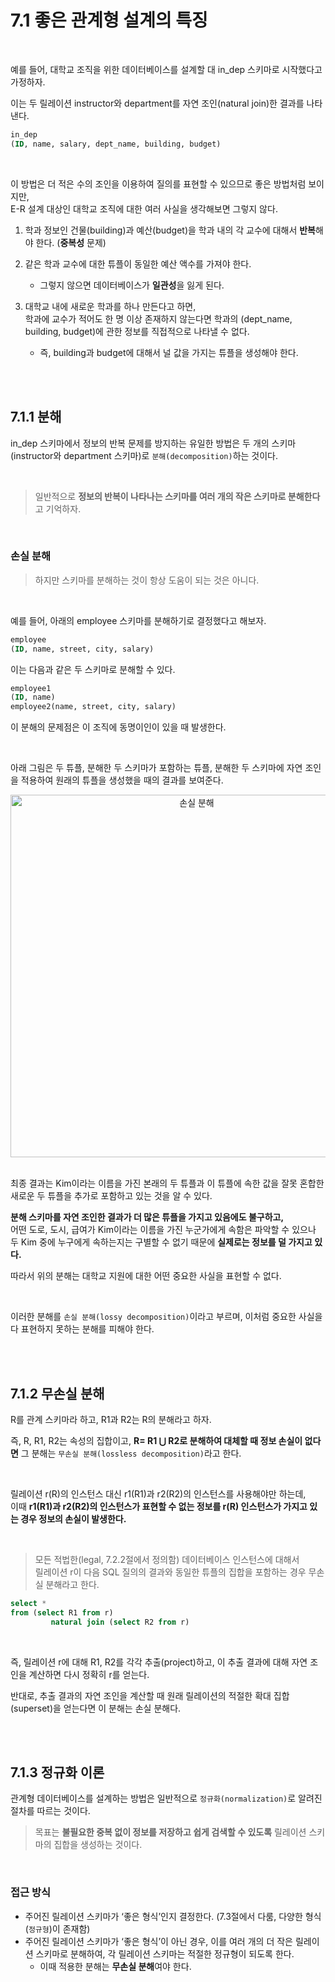 # 7.1 좋은 관계형 설계의 특징

<br/>

예를 들어, 대학교 조직을 위한 데이터베이스를 설계할 대 in_dep 스키마로 시작했다고 가정하자.

이는 두 릴레이션 instructor와 department를 자연 조인(natural join)한 결과를 나타낸다.

```sql
in_dep
(ID, name, salary, dept_name, building, budget)
```

<br/>

이 방법은 더 적은 수의 조인을 이용하여 질의를 표현할 수 있으므로 좋은 방법처럼 보이지만,  
E-R 설계 대상인 대학교 조직에 대한 여러 사실을 생각해보면 그렇지 않다.

1. 학과 정보인 건물(building)과 예산(budget)을 학과 내의 각 교수에 대해서 **반복**해야 한다. (**중복성** 문제)


2. 같은 학과 교수에 대한 튜플이 동일한 예산 액수를 가져야 한다.
    - 그렇지 않으면 데이터베이스가 **일관성**을 잃게 된다.


3. 대학교 내에 새로운 학과를 하나 만든다고 하면,  
   학과에 교수가 적어도 한 명 이상 존재하지 않는다면 학과의 (dept_name, building, budget)에 관한 정보를 직접적으로 나타낼 수 없다.
    - 즉, building과 budget에 대해서 널 값을 가지는 튜플을 생성해야 한다.

<br/>
<br/>

## 7.1.1 분해

in_dep 스키마에서 정보의 반복 문제를 방지하는 유일한 방법은 두 개의 스키마(instructor와 department 스키마)로 `분해(decomposition)`하는 것이다.

<br/>

> 일반적으로 **정보의 반복이 나타나는 스키마를 여러 개의 작은 스키마로 분해한다**고 기억하자.

<br/>

### 손실 분해

> 하지만 스키마를 분해하는 것이 항상 도움이 되는 것은 아니다.

<br/>

예를 들어, 아래의 employee 스키마를 분해하기로 결정했다고 해보자.

```sql
employee
(ID, name, street, city, salary)
```

이는 다음과 같은 두 스키마로 분해할 수 있다.

```sql
employee1
(ID, name)
employee2(name, street, city, salary)
```

이 분해의 문제점은 이 조직에 동명이인이 있을 때 발생한다.

<br/>

아래 그림은 두 튜플, 분해한 두 스키마가 포함하는 튜플, 분해한 두 스키마에 자연 조인을 적용하여 원래의 튜플을 생성했을 때의 결과를 보여준다.

<p align="center"><img width="580" alt="손실 분해" src="https://user-images.githubusercontent.com/86337233/224742328-83d51027-e7ea-4a71-a878-a96375a4cd9d.png">

<br/>
<br/>

최종 결과는 Kim이라는 이름을 가진 본래의 두 튜플과 이 튜플에 속한 값을 잘못 혼합한 새로운 두 튜플을 추가로 포함하고 있는 것을 알 수 있다.

**분해 스키마를 자연 조인한 결과가 더 많은 튜플을 가지고 있음에도 불구하고,**  
어떤 도로, 도시, 급여가 Kim이라는 이름을 가진 누군가에게 속함은 파악할 수 있으나 두 Kim 중에 누구에게 속하는지는 구별할 수 없기 때문에 **실제로는 정보를 덜 가지고 있다.**

따라서 위의 분해는 대학교 지원에 대한 어떤 중요한 사실을 표현할 수 없다.

<br/>

이러한 분해를 `손실 분해(lossy decomposition)`이라고 부르며, 이처럼 중요한 사실을 다 표현하지 못하는 분해를 피해야 한다.

<br/>
<br/>

## 7.1.2 무손실 분해

R를 관계 스키마라 하고, R1과 R2는 R의 분해라고 하자.

즉, R, R1, R2는 속성의 집합이고, **R= R1 ⋃ R2로 분해하여 대체할 때 정보 손실이 없다면** 그 분해는 `무손실 분해(lossless decomposition)`라고 한다.

<br/>

릴레이션 r(R)의 인스턴스 대신 r1(R1)과 r2(R2)의 인스턴스를 사용해야만 하는데,  
이때 **r1(R1)과 r2(R2)의 인스턴스가 표현할 수 없는 정보를 r(R) 인스턴스가 가지고 있는 경우 정보의 손실이 발생한다.**

<br/>

> 모든 적법한(legal, 7.2.2절에서 정의함) 데이터베이스 인스턴스에 대해서  
> 릴레이션 r이 다음 SQL 질의의 결과와 동일한 튜플의 집합을 포함하는 경우 무손실 분해라고 한다.

```sql
select *
from (select R1 from r)
         natural join (select R2 from r)
```

<br/>

즉, 릴레이션 r에 대해 R1, R2를 각각 추출(project)하고, 이 추출 결과에 대해 자연 조인을 계산하면 다시 정확히 r를 얻는다.

반대로, 추출 결과의 자연 조인을 계산할 때 원래 릴레이션의 적절한 확대 집합(superset)을 얻는다면 이 분해는 손실 분해다.

<br/>
<br/>

## 7.1.3 정규화 이론

관계형 데이터베이스를 설계하는 방법은 일반적으로 `정규화(normalization)`로 알려진 절차를 따르는 것이다.

> 목표는 **불필요한 중복 없이 정보를 저장하고 쉽게 검색할 수 있도록** 릴레이션 스키마의 집합을 생성하는 것이다.

<br/>

### 접근 방식

- 주어진 릴레이션 스키마가 ‘좋은 형식’인지 결정한다. (7.3절에서 다룸, 다양한 형식(`정규형`)이 존재함)
- 주어진 릴레이션 스키마가 ‘좋은 형식’이 아닌 경우, 이를 여러 개의 더 작은 릴레이션 스키마로 분해하여, 각 릴레이션 스키마는 적절한 정규형이 되도록 한다.
    - 이때 적용한 분해는 **무손실 분해**여야 한다.
